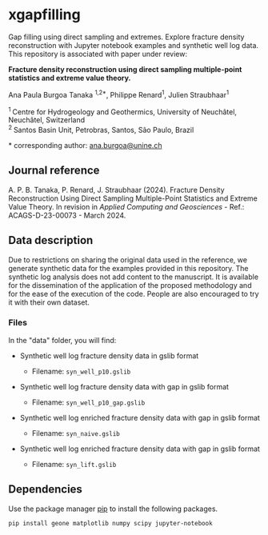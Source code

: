# xgapfilling
Gap filling using direct sampling and extremes. Explore fracture density reconstruction with Jupyter notebook examples and synthetic well log data. This repository is associated with paper under review:

**Fracture density reconstruction using direct sampling multiple-point statistics and extreme value theory.**

Ana Paula Burgoa Tanaka <sup>1,2\*</sup>, Philippe Renard<sup>1</sup>, Julien Straubhaar<sup>1</sup>

<sup>1 </sup> Centre for Hydrogeology and Geothermics, University of Neuchâtel, Neuchâtel, Switzerland  
<sup>2 </sup> Santos Basin Unit, Petrobras, Santos, São Paulo, Brazil   

\* corresponding author: ana.burgoa@unine.ch

## Journal reference
A. P. B. Tanaka, P. Renard, J. Straubhaar (2024). Fracture Density Reconstruction Using Direct Sampling Multiple-Point Statistics and Extreme Value Theory. In revision in *Applied Computing and Geosciences* - Ref.: ACAGS-D-23-00073 - March 2024.

## Data description
Due to restrictions on sharing the original data used in the reference, we generate synthetic data for the examples provided in this repository. The synthetic log analysis does not add content to the manuscript. It is available for the dissemination of the application of the proposed methodology and for the ease of the execution of the code. People are also encouraged to try it with their own dataset.

### Files

In the "data" folder, you will find:

- Synthetic well log fracture density data in gslib format
  - Filename: `syn_well_p10.gslib`

- Synthetic well log fracture density data with gap in gslib format
  - Filename: `syn_well_p10_gap.gslib`

- Synthetic well log enriched fracture density data with gap in gslib format
  - Filename: `syn_naive.gslib`
 
- Synthetic well log enriched fracture density data with gap in gslib format
  - Filename: `syn_lift.gslib`

## Dependencies

Use the package manager [pip](https://pip.pypa.io/en/stable/) to install the following packages.

```bash
pip install geone matplotlib numpy scipy jupyter-notebook
```
